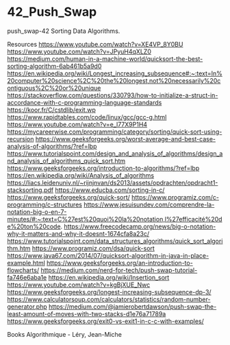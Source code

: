 # 42_Push_Swap
push_swap-42
Sorting Data Algorithms.

Resources
https://www.youtube.com/watch?v=XE4VP_8Y0BU
https://www.youtube.com/watch?v=JPyuH4qXLZ0
https://medium.com/human-in-a-machine-world/quicksort-the-best-sorting-algorithm-6ab461b5a9d0
https://en.wikipedia.org/wiki/Longest_increasing_subsequence#:~:text=In%20computer%20science%2C%20the%20longest,not%20necessarily%20contiguous%2C%20or%20unique
https://stackoverflow.com/questions/330793/how-to-initialize-a-struct-in-accordance-with-c-programming-language-standards
https://koor.fr/C/cstdlib/exit.wp
https://www.rapidtables.com/code/linux/gcc/gcc-g.html
https://www.youtube.com/watch?v=e_l77X9P1H4
https://mycareerwise.com/programming/category/sorting/quick-sort-using-recursion
https://www.geeksforgeeks.org/worst-average-and-best-case-analysis-of-algorithms/?ref=lbp
https://www.tutorialspoint.com/design_and_analysis_of_algorithms/design_and_analysis_of_algorithms_quick_sort.htm
https://www.geeksforgeeks.org/introduction-to-algorithms/?ref=lbp
https://en.wikipedia.org/wiki/Analysis_of_algorithms
https://liacs.leidenuniv.nl/~rijnjnvan/ds2013/assets/opdrachten/opdracht1-stacksorting.pdf
https://www.educba.com/sorting-in-c/
https://www.geeksforgeeks.org/quick-sort/
https://www.programiz.com/c-programming/c-structures
https://www.jesuisundev.com/comprendre-la-notation-big-o-en-7-minutes/#:~:text=C%27est%20quoi%20la%20notation,l%27efficacité%20de%20ton%20code.
https://www.freecodecamp.org/news/big-o-notation-why-it-matters-and-why-it-doesnt-1674cfa8a23c/
https://www.tutorialspoint.com/data_structures_algorithms/quick_sort_algorithm.htm
https://www.programiz.com/dsa/quick-sort
https://www.java67.com/2014/07/quicksort-algorithm-in-java-in-place-example.html
https://www.geeksforgeeks.org/an-introduction-to-flowcharts/
https://medium.com/nerd-for-tech/push-swap-tutorial-fa746e6aba1e
https://en.wikipedia.org/wiki/Insertion_sort
https://www.youtube.com/watch?v=kgBjXUE_Nwc
https://www.geeksforgeeks.org/longest-increasing-subsequence-dp-3/
https://www.calculatorsoup.com/calculators/statistics/random-number-generator.php
https://medium.com/@jamierobertdawson/push-swap-the-least-amount-of-moves-with-two-stacks-d1e76a71789a
https://www.geeksforgeeks.org/exit0-vs-exit1-in-c-c-with-examples/

Books
Algorithmique - Léry, Jean-Miche

